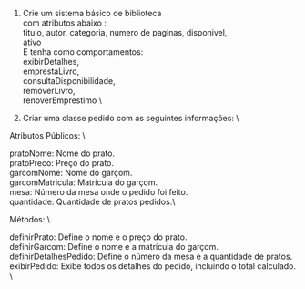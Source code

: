 1) Crie um sistema básico de biblioteca \
com atributos abaixo : \
titulo, autor, categoria, numero de paginas, disponivel, \
ativo \
E tenha como comportamentos: \
exibirDetalhes, \
emprestaLivro, \
consultaDisponibilidade, \
removerLivro, \
renoverEmprestimo \


2) Criar uma classe pedido com as seguintes informações: \

Atributos Públicos: \

pratoNome: Nome do prato. \
pratoPreco: Preço do prato. \
garcomNome: Nome do garçom. \
garcomMatricula: Matrícula do garçom. \
mesa: Número da mesa onde o pedido foi feito. \
quantidade: Quantidade de pratos pedidos.\

Métodos: \

definirPrato: Define o nome e o preço do prato. \
definirGarcom: Define o nome e a matrícula do garçom. \
definirDetalhesPedido: Define o número da mesa e a quantidade de pratos. \
exibirPedido: Exibe todos os detalhes do pedido, incluindo o total calculado. \